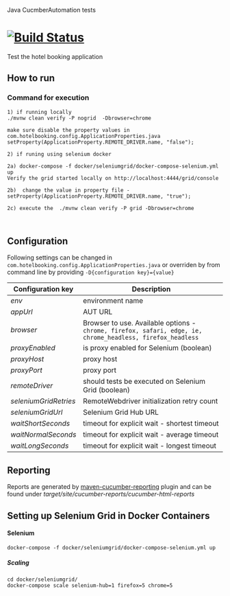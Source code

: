 Java CucmberAutomation tests
 
 [![Build Status](https://travis-ci.com/parasgor/HotelbookingAutoTests.svg?branch=master)](https://github.com/parasgor/HotelbookingAutoTests)
=======================

Test the hotel booking application 


## How to run
### Command for execution
```
1) if running locally  
./mvnw clean verify -P nogrid  -Dbrowser=chrome

make sure disable the property values in com.hotelbooking.config.ApplicationProperties.java
setProperty(ApplicationProperty.REMOTE_DRIVER.name, "false");

2) if runing using selenium docker 

2a) docker-compose -f docker/seleniumgrid/docker-compose-selenium.yml up
Verify the grid started locally on http://localhost:4444/grid/console

2b)  change the value in property file - 
setProperty(ApplicationProperty.REMOTE_DRIVER.name, "true");

2c) execute the  ./mvnw clean verify -P grid -Dbrowser=chrome

 
```

## Configuration
Following settings can be changed in `com.hotelbooking.config.ApplicationProperties.java` or overriden by from command line by providing `-D{configuration key}={value}` 

| Configuration key     | Description                                                       |
|-----------------------|----------------------|
| *env*   | environment name |_
| *appUrl*       | AUT URL                 |
| *browser*     | Browser to use. Available options - `chrome, firefox, safari, edge, ie, chrome_headless, firefox_headless`                  |
| *proxyEnabled*    | is proxy enabled for Selenium (boolean) |
| *proxyHost* | proxy host                     |
| *proxyPort* | proxy port                    |
| *remoteDriver*  | should tests be executed on Selenium Grid (boolean)                       |
| *seleniumGridRetries* | RemoteWebdriver initialization retry count                |
| *seleniumGridUrl*     | Selenium Grid Hub URL                 |
| *waitShortSeconds*    | timeout for explicit wait - shortest timeout |
| *waitNormalSeconds* | timeout for explicit wait - average timeout                     |
| *waitLongSeconds* | timeout for explicit wait - longest timeout                      |


## Reporting
Reports are generated by [maven-cucumber-reporting](https://github.com/damianszczepanik/maven-cucumber-reporting) plugin and can be found under *target/site/cucumber-reports/cucumber-html-reports*

## Setting up Selenium Grid in Docker Containers

#### Selenium

```
docker-compose -f docker/seleniumgrid/docker-compose-selenium.yml up
```

##### Scaling
```
cd docker/seleniumgrid/
docker-compose scale selenium-hub=1 firefox=5 chrome=5 
```